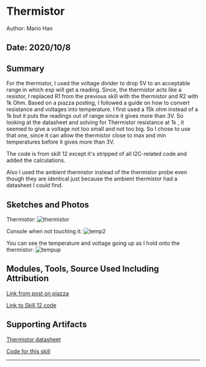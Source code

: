 # Thermistor

Author: Mario Han

Date: 2020/10/8
-----

## Summary

For the thermistor, I used the voltage divider to drop 5V to an acceptable range in which esp will get a reading. Since, the thermistor acts like a resistor, I replaced R1 from the previous skill with the thermistor and R2 with 1k Ohm. Based on a piazza posting, I followed a guide on how to convert resistance and voltages into temperature. I first used a 15k ohm instead of a 1k but it puts the readings out of range since it gives more than 3V. So looking at the datasheet and solving for Thermistor resistance at 1k , it seemed to give a voltage not too small and not too big. So I chose to use that one, since it can allow the thermistor close to max and min temperatures before it gives more than 3V.

The code is from skill 12 except it's stripped of all I2C-related code and added the calculations.

Also I used the ambient thermistor instead of the thermistor probe even though they are identical just because the ambient thermistor had a datasheet I could find.

## Sketches and Photos

Thermistor:
![thermistor](https://user-images.githubusercontent.com/45515930/95518042-3b507000-0990-11eb-8910-a721480a7cdb.JPG)

Console when not touching it:
![temp2](https://user-images.githubusercontent.com/45515930/95517972-1825c080-0990-11eb-98f5-150440a754fc.png)

You can see the temperature and voltage going up as I hold onto the thermistor:
![tempup](https://user-images.githubusercontent.com/45515930/95518071-4acfb900-0990-11eb-9dac-f41e00e83a4a.JPG)

## Modules, Tools, Source Used Including Attribution

[Link from post on piazza](https://www.jameco.com/Jameco/workshop/TechTip/temperature-measurement-ntc-thermistors.html)

[Link to Skill 12 code](https://github.com/BU-EC444/Han-Mario-1/tree/master/skills/cluster-2/12/code)

## Supporting Artifacts

[Thermistor datasheet](https://eaa.net.au/PDF/Hitech/MF52type.pdf)

[Code for this skill](https://github.com/BU-EC444/Han-Mario-1/tree/master/skills/cluster-2/13/code)

-----
